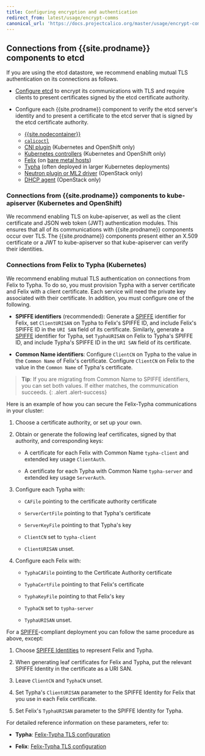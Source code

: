 ```yaml
---
title: Configuring encryption and authentication
redirect_from: latest/usage/encrypt-comms
canonical_url: 'https://docs.projectcalico.org/master/usage/encrypt-comms'
---
```


## Connections from {{site.prodname}} components to etcd

If you are using the etcd datastore, we recommend enabling mutual TLS authentication on
its connections as follows.

- [Configure etcd](https://coreos.com/etcd/docs/latest/op-guide/security.html) to encrypt its
  communications with TLS and require clients to present certificates signed by the etcd certificate
  authority.

- Configure each {{site.prodname}} component to verify the etcd server's identity and to present
  a certificate to the etcd server that is signed by the etcd certificate authority.
  - [{{site.nodecontainer}}](../reference/node/configuration)
  - [`calicoctl`](./calicoctl/configure/etcd)
  - [CNI plugin](../reference/cni-plugin/configuration#etcd-location) (Kubernetes and OpenShift only)
  - [Kubernetes controllers](../reference/kube-controllers/configuration#configuring-etcd-access) (Kubernetes and OpenShift only)
  - [Felix](../reference/felix/configuration#etcd-datastore-configuration) (on [bare metal hosts](../getting-started/bare-metal/installation/))
  - [Typha](../reference/typha/configuration#etcd-datastore-configuration) (often deployed in
    larger Kubernetes deployments)
  - [Neutron plugin or ML2 driver](./openstack/configuration#neutron-server-etcneutronneutronconf) (OpenStack only)
  - [DHCP agent](./openstack/configuration#neutron-server-etcneutronneutronconf) (OpenStack only)

### Connections from {{site.prodname}} components to kube-apiserver (Kubernetes and OpenShift)

We recommend enabling TLS on kube-apiserver, as well as the client certificate and JSON web token (JWT)
authentication modules. This ensures that all of its communications with {{site.prodname}} components occur
over TLS. The {{site.prodname}} components present either an X.509 certificate or a JWT to kube-apiserver
so that kube-apiserver can verify their identities.

### Connections from Felix to Typha (Kubernetes)

We recommend enabling mutual TLS authentication on connections from Felix to Typha.
To do so, you must provision Typha with a server certificate and Felix with a client
certificate. Each service will need the private key associated with their certificate.
In addition, you must configure one of the following.

- **SPIFFE identifiers** (recommended): Generate a [SPIFFE](https://github.com/spiffe/spiffe) identifier for Felix,
  set `ClientURISAN` on Typha to Felix's SPIFFE ID, and include Felix's SPIFFE ID in the `URI SAN` field
  of its certificate. Similarly, generate a [SPIFFE](https://github.com/spiffe/spiffe) identifier for Typha,
  set `TyphaURISAN` on Felix to Typha's SPIFFE ID, and include Typha's SPIFFE ID in the `URI SAN` field
  of its certificate.

- **Common Name identifiers**: Configure `ClientCN` on Typha to the value in the `Common Name` of Felix's
  certificate. Configure `ClientCN` on Felix to the value in the `Common Name` of Typha's
  certificate.

> **Tip**: If you are migrating from Common Name to SPIFFE identifiers, you can set both values.
> If either matches, the communication succeeds.
{: .alert .alert-success}

Here is an example of how you can secure the Felix-Typha communications in your
cluster:

1.  Choose a certificate authority, or set up your own.

1.  Obtain or generate the following leaf certificates, signed by that
    authority, and corresponding keys:

    -  A certificate for each Felix with Common Name `typha-client` and
       extended key usage `ClientAuth`.

    -  A certificate for each Typha with Common Name `typha-server` and
       extended key usage `ServerAuth`.

1.  Configure each Typha with:

    -  `CAFile` pointing to the certificate authority certificate

    -  `ServerCertFile` pointing to that Typha's certificate

    -  `ServerKeyFile` pointing to that Typha's key

    -  `ClientCN` set to `typha-client`

    -  `ClientURISAN` unset.

1.  Configure each Felix with:

    -  `TyphaCAFile` pointing to the Certificate Authority certificate

    -  `TyphaCertFile` pointing to that Felix's certificate

    -  `TyphaKeyFile` pointing to that Felix's key

    -  `TyphaCN` set to `typha-server`

    -  `TyphaURISAN` unset.

For a [SPIFFE](https://github.com/spiffe/spiffe)-compliant deployment you can
follow the same procedure as above, except:

1.  Choose [SPIFFE
    Identities](https://github.com/spiffe/spiffe/blob/master/standards/SPIFFE-ID.md#2-spiffe-identity)
    to represent Felix and Typha.

1.  When generating leaf certificates for Felix and Typha, put the relevant
    SPIFFE Identity in the certificate as a URI SAN.

1.  Leave `ClientCN` and `TyphaCN` unset.

1.  Set Typha's `ClientURISAN` parameter to the SPIFFE Identity for Felix that
    you use in each Felix certificate.

1.  Set Felix's `TyphaURISAN` parameter to the SPIFFE Identity for Typha.

For detailed reference information on these parameters, refer to:

- **Typha**: [Felix-Typha TLS configuration](../reference/typha/configuration#felix-typha-tls-configuration)

- **Felix**: [Felix-Typha TLS configuration](../reference/felix/configuration#felix-typha-tls-configuration)
